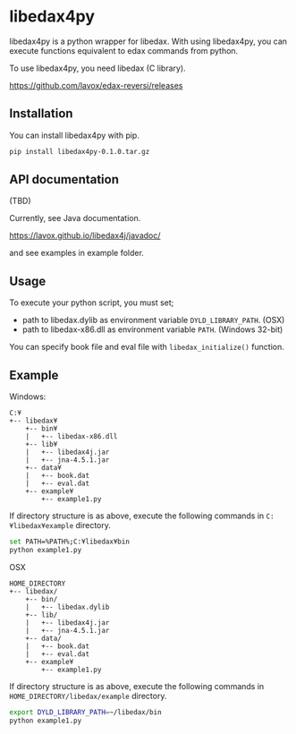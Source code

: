 libedax4py
============

libedax4py is a python wrapper for libedax. With using libedax4py, you
can execute functions equivalent to edax commands from python.

To use libedax4py, you need libedax (C library).

https://github.com/lavox/edax-reversi/releases

Installation
-------------
You can install libedax4py with pip.

```sh
pip install libedax4py-0.1.0.tar.gz
```

API documentation
------------------
(TBD)

Currently, see Java documentation.

https://lavox.github.io/libedax4j/javadoc/

and see examples in example folder.

Usage
------
To execute your python script, you must set;

* path to libedax.dylib as environment variable `DYLD_LIBRARY_PATH`. (OSX)
* path to libedax-x86.dll as environment variable `PATH`. (Windows 32-bit)

You can specify book file and eval file with `libedax_initialize()` function.

Example
--------
Windows:
```
C:¥
+-- libedax¥
    +-- bin¥
    |   +-- libedax-x86.dll
    +-- lib¥
    |   +-- libedax4j.jar
    |   +-- jna-4.5.1.jar
    +-- data¥
    |   +-- book.dat
    |   +-- eval.dat
    +-- example¥
        +-- example1.py
```
If directory structure is as above, execute the following commands in `C:¥libedax¥example` directory.

```sh
set PATH=%PATH%;C:¥libedax¥bin
python example1.py
```

OSX
```
HOME_DIRECTORY
+-- libedax/
    +-- bin/
    |   +-- libedax.dylib
    +-- lib/
    |   +-- libedax4j.jar
    |   +-- jna-4.5.1.jar
    +-- data/
    |   +-- book.dat
    |   +-- eval.dat
    +-- example¥
        +-- example1.py
```
If directory structure is as above, execute the following commands in `HOME_DIRECTORY/libedax/example` directory.
```sh
export DYLD_LIBRARY_PATH=~/libedax/bin
python example1.py
```

